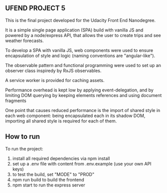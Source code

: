 ## UFEND PROJECT 5

This is the final project developed for the Udacity Front End Nanodegree.

It is a simple single page application (SPA) build with vanilla JS and powered by a node/express API, that allows the user to create trips and see weather forecasts.

To develop a SPA with vanilla JS, web components were used to ensure encapsulation of style and logic (naming conventions are "angular-like").

The observable pattern and functional programming were used to set up an observer class inspiredy by RxJS observables.

A service worker is provided for caching assets.

Performance overhead is kept low by applying event-delegation, and by limiting DOM querying by 
keeping elements references and using document fragments

One point that causes reduced performance is the import of shared style in each web component: being encapsulated each in its shadow DOM, importing all shared style is required for each of them.

## How to run
To run the project:
1) install all required dependencies via npm install
2) set up a .env file with content from .env.example (use your own API keys)
3) to test the build, set "MODE" to "PROD"
4) npm run build to build the frontend
5) npm start to run the express server
